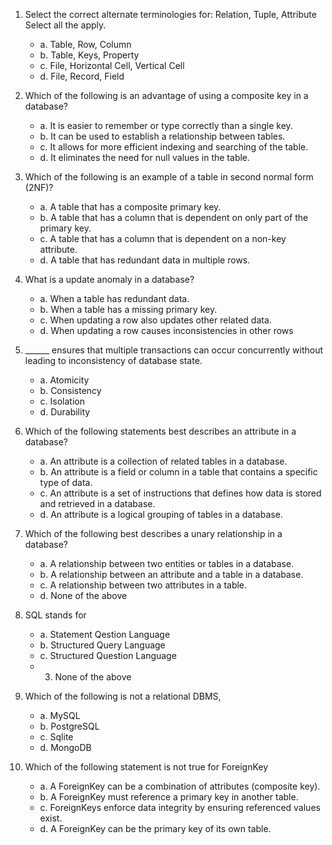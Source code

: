 1.	Select the correct alternate terminologies for: Relation, Tuple, Attribute
Select all the apply.
    - a.	Table, Row, Column
    - b.	Table, Keys, Property
    - c.	File, Horizontal Cell, Vertical Cell
    - d.	File, Record, Field

2.	Which of the following is an advantage of using a composite key in a database?
    - a.	It is easier to remember or type correctly than a single key.
    - b.	It can be used to establish a relationship between tables.
    - c.	It allows for more efficient indexing and searching of the table.
    - d.	It eliminates the need for null values in the table.

3.	Which of the following is an example of a table in second normal form (2NF)?
    - a.	A table that has a composite primary key.
    - b.	A table that has a column that is dependent on only part of the primary key.
    - c.	A table that has a column that is dependent on a non-key attribute.
    - d.	A table that has redundant data in multiple rows.

4.	What is a update anomaly in a database?
    - a.	When a table has redundant data.
    - b.	When a table has a missing primary key.
    - c.	When updating a row also updates other related data.
    - d.	When updating a row causes inconsistencies in other rows

5.	______ ensures that multiple transactions can occur concurrently without leading to inconsistency of database state.
    - a.	Atomicity
    - b.	Consistency
    - c.	Isolation
    - d.	Durability

6.	Which of the following statements best describes an attribute in a database?
    - a.	An attribute is a collection of related tables in a database.
    - b.	An attribute is a field or column in a table that contains a specific type of data. 
    - c.	An attribute is a set of instructions that defines how data is stored and retrieved in a database.
    - d.	An attribute is a logical grouping of tables in a database.

7.	Which of the following best describes a unary relationship in a database?
    - a.	A relationship between two entities or tables in a database.
    - b.	A relationship between an attribute and a table in a database.
    - c.	A relationship between two attributes in a table.
    - d.	None of the above

8. SQL stands for
    - a. Statement Qestion Language
    - b. Structured Query Language
    - c. Structured Question Language
    - 3. None of the above

9. Which of the following is not a relational DBMS, 
    - a. MySQL
    - b. PostgreSQL
    - c. Sqlite
    - d. MongoDB

10. Which of the following statement is not true for ForeignKey
    - a. A ForeignKey can be a combination of attributes (composite key).
    - b. A ForeignKey must reference a primary key in another table.
    - c. ForeignKeys enforce data integrity by ensuring referenced values exist.
    - d. A ForeignKey can be the primary key of its own table.